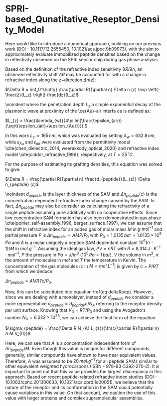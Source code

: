 # SPRI-based_Qunatitative_Reseptor_Density_Model
Here would like to introduce a numerical approach, building on our previous work (DOI - 10.1117/12.2555450, 10.1021/acs.jpcc.9b09973), with the aim to approximately evaluate immobilized peptide densities based on the change in reflectivity observed on the SPRI sensor chip during gas phase analysis.

Based on the definition of the refractive index sensitivity $\partial R/\partial n$, an observed reflectivity shift $\Delta R$ may be accounted for with a change in refractive index along the $z-$direction $\Delta n (z)$:


  $\Delta R = \int_0^{\infty} \frac{\partial R}{\partial n} \Delta n (z) \exp \left(-\frac{z}{L_z} \right) \frac{dz}{L_z}$


\noindent where the penetration depth $L_z$ a simple exponential decay of the plasmonic wave at proximity of the \ce{Au}-air interfa ce is defined as:


$L_{z} = \frac{\lambda_{w}}{4\pi Im[\frac{\epsilon_{air}}{\sqrt{\epsilon_{air}+\epsilon_{Au}}}]},$


In this work $L_{z}\simeq165\,nm$, which was evaluated by setting $\lambda_{w}=632.8\,nm$, while $\epsilon_{Au}$ and $\epsilon_{air}$ were evaluated from the permittivity model \cite{chen_dielectric_2014, weerakkody_optical_2020} and refractive index model \cite{ciddor_refractive_1996}, respectively, at $T = 25^{\circ}C$. 

For the purpose of estimating its grafting densities, this equation was solved to give:


   $\Delta R  = \frac{\partial R}{\partial n} \frac{d_{peptide}}{L_{z}} \Delta n_{peptide} (c)$


\noindent $d_{peptide}$ is the layer thickness of the SAM and $\Delta n_{peptide}(c)$ is the concentration dependent refractive index change caused by the SAM. In fact, $\Delta n_{peptide}$ may also be consider as calculating the refractivity of a single peptide assuming pure additivity with no cooperative effects. Since low concentration SAM formation has also been demonstrated in gas phase \cite{poirier_self-assembly_1996, berger_surface_1997}, we can assume that the shift in refractive index for an added gas of molar mass $M$ in $g.mol^{-1}$ and partial pressure $P$ is $\Delta n_{peptide} \simeq A M P/P_0$ with $P_0 = 1.0135\,bar = 1.0135\times10^5\,Pa$ and $A$ is a molar uniquely a peptide SAM dependant constant $10^6 (n-1)/M$ in $mol.g^{-1}$.  Assuming the ideal gas law, $P V = n R T$ with $R = 8.314\,J\cdot K^{-1}\cdot mol^{-1}$, $P$ the pressure in $Pa = J/m^3$ ($10^5\,Pa = 1\,bar$), $V$ the volume in $m^3$, $n$ the amount of molecules in $mol$ and $T$ the temperature in Kelvin. The concentration of the gas molecules ($c$ in $M = mol.L^{-1}$) is given by $c = P/RT$ from which we deduce:


  $\Delta n_{peptide} = A M R T c/P_0.$


Now, this can be substituted into equation \ref{eq:deltaRpep}. However, since we are dealing with a monolayer, instead of $d_{peptide}$ we consider a more representative $\sigma_{peptide}=d_{peptide} c/N_A$ referring to the receptor density per unit surface. Knowing that  $V_0 = RT/P_{0}$ and using the Avogadro's number $N_A = 6.022\times 10^{23}$, we can achieve the final form of the equation:


   $\sigma_{peptide} = \frac{\Delta R N_{A} L_{z}}{\frac{\partial R}{\partial n} A M V_{0}}$


Here, we can see that $A$ is a concentration independent form of $\Delta n_{peptide}/M$. Even though this value is unique for different compounds, generally, similar compounds have shown to have near equivalent values. Therefore, $A$ was assumed to be $20\,mol.g^{-1}$ for all peptide SAMs similar to other equivalent weighted hydrocarbons (ISBN - 978-93-5392-270-2). It is important to point out that this value provides the largest discrepancy in this approach. Based on recent peptide-related refractive index studies (DOI - 10.1002/cphc.201300633, 10.1021/acs.oprd.1c00051), we believe that the nature of the receptor and its conformation in the SAM could potentially cause variations in this value. On that account, we caution the use of this value with larger proteins and complex supramolecular assemblies. 
